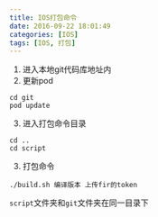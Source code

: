 ```yaml
---
title: IOS打包命令
date: 2016-09-22 18:01:49
categories: [IOS]
tags: [IOS, 打包]
---
```


1. 进入本地git代码库地址内
2. 更新pod
```
cd git
pod update
```
3. 进入打包命令目录
```
cd ..
cd script
```
3. 打包命令
```
./build.sh 编译版本 上传fir的token
```
``script``文件夹和``git``文件夹在同一目录下
